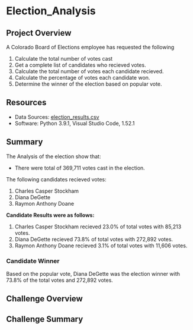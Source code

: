 # Election_Analysis

## Project Overview
A Colorado Board of Elections employee has requested the following

1. Calculate the total number of votes cast
2. Get a complete list of candidates who recieved votes.
3. Calculate the total number of votes each candidate recieved.
4. Calculate the percentage of votes each candidate won.
5. Determine the winner of the election based on popular vote.

## Resources 
- Data Sources: [election_results.csv](resources/election_results.csv)
- Software: Python 3.9.1, Visual Studio Code, 1.52.1

## Summary
The Analysis of the election show that:
- There were total of 369,711 votes cast in the election.

The following candidates recieved votes:
1. Charles Casper Stockham
2. Diana DeGette
3. Raymon Anthony Doane

**Candidate Results were as follows:**
1. Charles Casper Stockham recieved 23.0% of total votes with 85,213 votes.
2. Diana DeGette recieved 73.8% of total votes with 272,892 votes.
3. Raymon Anthony Doane recieved 3.1% of total votes with 11,606 votes.

### Candidate Winner
Based on the popular vote, Diana DeGette was the election winner with 73.8% of the total votes and 272,892 votes.

## Challenge Overview

## Challenge Summary
